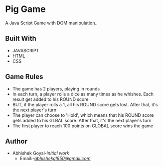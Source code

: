 # Pig Game

A Java Script Game with DOM manipulation..

## Built With
* JAVASCRIPT
* HTML
* CSS

## Game Rules
* The game has 2 players, playing in rounds
* In each turn, a player rolls a dice as many times as he whishes. Each result get added to his ROUND score
* BUT, if the player rolls a 1, all his ROUND score gets lost. After that, it's the next player's turn
* The player can choose to 'Hold', which means that his ROUND score gets added to his    GLBAL score. After that, it's the next player's turn
* The first player to reach 100 points on GLOBAL score wins the game
## Author 

* Abhishek Goyal-*initial work*
  * Email:-*abhishekgl650@gmail.com*
   